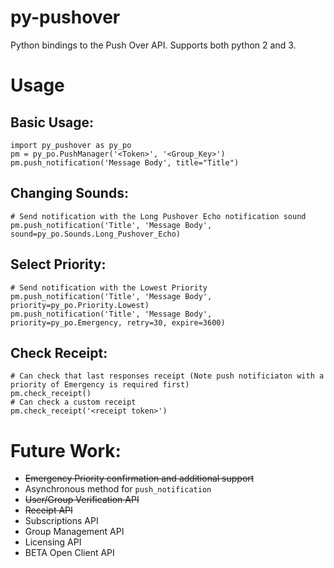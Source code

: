 # py-pushover
Python bindings to the Push Over API.  Supports both python 2 and 3.  

# Usage
    
Basic Usage:
-----------
    import py_pushover as py_po
    pm = py_po.PushManager('<Token>', '<Group_Key>')
    pm.push_notification('Message Body', title="Title")
    
Changing Sounds:
----------------
    # Send notification with the Long Pushover Echo notification sound
    pm.push_notification('Title', 'Message Body', sound=py_po.Sounds.Long_Pushover_Echo)
    
Select Priority:
----------------
    # Send notification with the Lowest Priority
    pm.push_notification('Title', 'Message Body', priority=py_po.Priority.Lowest)
    pm.push_notification('Title', 'Message Body', priority=py_po.Emergency, retry=30, expire=3600)

Check Receipt:
--------------
    # Can check that last responses receipt (Note push notificiaton with a priority of Emergency is required first)
    pm.check_receipt()
    # Can check a custom receipt
    pm.check_receipt('<receipt token>')

# Future Work:
* <strike>Emergency Priority confirmation and additional support</strike>
* Asynchronous method for `push_notification`
* <strike>User/Group Verification API</strike>
* <strike>Receipt API</strike>
* Subscriptions API
* Group Management API
* Licensing API
* BETA Open Client API